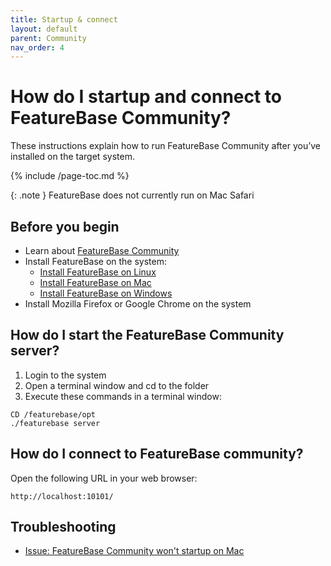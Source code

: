 ```yaml
---
title: Startup & connect
layout: default
parent: Community
nav_order: 4
---
```


# How do I startup and connect to FeatureBase Community?

These instructions explain how to run FeatureBase Community after you’ve installed on the target system.

{% include /page-toc.md %}

{: .note }
FeatureBase does not currently run on Mac Safari

## Before you begin

* Learn about [FeatureBase Community](/docs/community/com-home)
* Install FeatureBase on the system:
  * [Install FeatureBase on Linux](/docs/community/com-install-linux)
  * [Install FeatureBase on Mac](/docs/community/com-install-mac)
  * [Install FeatureBase on Windows](/docs/community/com-install-windows)
* Install Mozilla Firefox or Google Chrome on the system

## How do I start the FeatureBase Community server?

1. Login to the system
2. Open a terminal window and cd to the folder
2. Execute these commands in a terminal window:

```
CD /featurebase/opt
./featurebase server
```

## How do I connect to FeatureBase community?

Open the following URL in your web browser:

```
http://localhost:10101/
```

## Troubleshooting

* [Issue: FeatureBase Community won't startup on Mac](/docs/community/com-troubleshooting/com-issue-mac)

